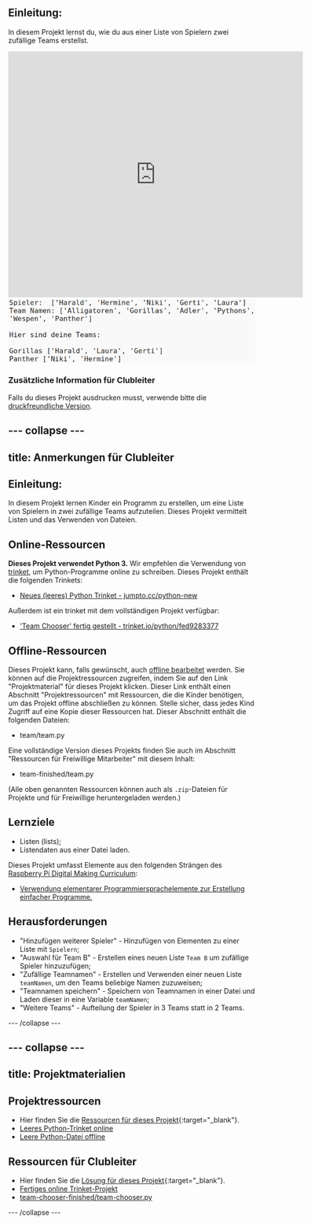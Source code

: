 ## Einleitung:

In diesem Projekt lernst du, wie du aus einer Liste von Spielern zwei zufällige Teams erstellst.

<div class="trinket">
  <iframe src="https://trinket.io/embed/python/fed9283377?outputOnly=true&start=result" width="600" height="500" frameborder="0" marginwidth="0" marginheight="0" allowfullscreen>
  </iframe>
  <img src="images/team-finished.png">
</div>

### Zusätzliche Information für Clubleiter

Falls du dieses Projekt ausdrucken musst, verwende bitte die [druckfreundliche Version](https://projects.raspberrypi.org/de-DE/projects/team-chooser/print).

--- collapse ---
---
title: Anmerkungen für Clubleiter
---

## Einleitung:

In diesem Projekt lernen Kinder ein Programm zu erstellen, um eine Liste von Spielern in zwei zufällige Teams aufzuteilen. Dieses Projekt vermittelt Listen und das Verwenden von Dateien.

## Online-Ressourcen

**Dieses Projekt verwendet Python 3.** Wir empfehlen die Verwendung von [trinket](https://trinket.io/), um Python-Programme online zu schreiben. Dieses Projekt enthält die folgenden Trinkets:

* [Neues (leeres) Python Trinket - jumpto.cc/python-new](http://jumpto.cc/python-new)

Außerdem ist ein trinket mit dem vollständigen Projekt verfügbar:

* ['Team Chooser' fertig gestellt - trinket.io/python/fed9283377](https://trinket.io/python/fed9283377)

## Offline-Ressourcen

Dieses Projekt kann, falls gewünscht, auch [offline bearbeitet](https://www.codeclubprojects.org/en-GB/resources/python-working-offline/) werden. Sie können auf die Projektressourcen zugreifen, indem Sie auf den Link "Projektmaterial" für dieses Projekt klicken. Dieser Link enthält einen Abschnitt "Projektressourcen" mit Ressourcen, die die Kinder benötigen, um das Projekt offline abschließen zu können. Stelle sicher, dass jedes Kind Zugriff auf eine Kopie dieser Ressourcen hat. Dieser Abschnitt enthält die folgenden Dateien:

* team/team.py

Eine vollständige Version dieses Projekts finden Sie auch im Abschnitt "Ressourcen für Freiwillige Mitarbeiter" mit diesem Inhalt:

* team-finished/team.py

(Alle oben genannten Ressourcen können auch als `.zip`-Dateien für Projekte und für Freiwillige heruntergeladen werden.)

## Lernziele

* Listen (lists);
* Listendaten aus einer Datei laden.

Dieses Projekt umfasst Elemente aus den folgenden Strängen des [Raspberry Pi Digital Making Curriculum](http://rpf.io/curriculum):

* [Verwendung elementarer Programmiersprachelemente zur Erstellung einfacher Programme.](https://www.raspberrypi.org/curriculum/programming/creator)

## Herausforderungen

* "Hinzufügen weiterer Spieler" - Hinzufügen von Elementen zu einer Liste mit `Spielern`;
* "Auswahl für Team B" - Erstellen eines neuen Liste `Team B` um zufällige Spieler hinzuzufügen;
* "Zufällige Teamnamen" - Erstellen und Verwenden einer neuen Liste `teamNamen`, um den Teams beliebige Namen zuzuweisen;
* "Teamnamen speichern" - Speichern von Teamnamen in einer Datei und Laden dieser in eine Variable `teamNamen`;
* "Weitere Teams" - Aufteilung der Spieler in 3 Teams statt in 2 Teams.

--- /collapse ---

--- collapse ---
---
title: Projektmaterialien
---

## Projektressourcen

* Hier finden Sie die [Ressourcen für dieses Projekt](http://rpf.io/p/de-DE/team-chooser-go){:target="_blank"}.
* [Leeres Python-Trinket online](http://jumpto.cc/python-new)
* [Leere Python-Datei offline](resources/new-new.py)

## Ressourcen für Clubleiter

* Hier finden Sie die [Lösung für dieses Projekt](http://rpf.io/p/de-DE/team-chooser-get){:target="_blank"}.
* [Fertiges online Trinket-Projekt](https://trinket.io/python/fed9283377)
* [team-chooser-finished/team-chooser.py](resources/team-chooser-finished-team-chooser.py)

--- /collapse ---